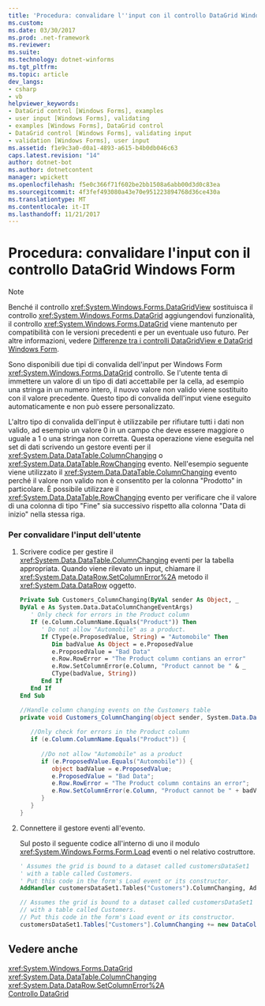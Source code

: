 ```yaml
---
title: 'Procedura: convalidare l''input con il controllo DataGrid Windows Form'
ms.custom: 
ms.date: 03/30/2017
ms.prod: .net-framework
ms.reviewer: 
ms.suite: 
ms.technology: dotnet-winforms
ms.tgt_pltfrm: 
ms.topic: article
dev_langs:
- csharp
- vb
helpviewer_keywords:
- DataGrid control [Windows Forms], examples
- user input [Windows Forms], validating
- examples [Windows Forms], DataGrid control
- DataGrid control [Windows Forms], validating input
- validation [Windows Forms], user input
ms.assetid: f1e9c3a0-d0a1-4893-a615-b4b0db046c63
caps.latest.revision: "14"
author: dotnet-bot
ms.author: dotnetcontent
manager: wpickett
ms.openlocfilehash: f5e0c366f71f602be2bb1508a6abb00d3d0c83ea
ms.sourcegitcommit: 4f3fef493080a43e70e951223894768d36ce430a
ms.translationtype: MT
ms.contentlocale: it-IT
ms.lasthandoff: 11/21/2017
---
```

# <a name="how-to-validate-input-with-the-windows-forms-datagrid-control"></a>Procedura: convalidare l'input con il controllo DataGrid Windows Form
> [!NOTE]
>  Benché il controllo <xref:System.Windows.Forms.DataGridView> sostituisca il controllo <xref:System.Windows.Forms.DataGrid> aggiungendovi funzionalità, il controllo <xref:System.Windows.Forms.DataGrid> viene mantenuto per compatibilità con le versioni precedenti e per un eventuale uso futuro. Per altre informazioni, vedere [Differenze tra i controlli DataGridView e DataGrid Windows Form](../../../../docs/framework/winforms/controls/differences-between-the-windows-forms-datagridview-and-datagrid-controls.md).  
  
 Sono disponibili due tipi di convalida dell'input per Windows Form <xref:System.Windows.Forms.DataGrid> controllo. Se l'utente tenta di immettere un valore di un tipo di dati accettabile per la cella, ad esempio una stringa in un numero intero, il nuovo valore non valido viene sostituito con il valore precedente. Questo tipo di convalida dell'input viene eseguito automaticamente e non può essere personalizzato.  
  
 L'altro tipo di convalida dell'input è utilizzabile per rifiutare tutti i dati non valido, ad esempio un valore 0 in un campo che deve essere maggiore o uguale a 1 o una stringa non corretta. Questa operazione viene eseguita nel set di dati scrivendo un gestore eventi per il <xref:System.Data.DataTable.ColumnChanging> o <xref:System.Data.DataTable.RowChanging> evento. Nell'esempio seguente viene utilizzato il <xref:System.Data.DataTable.ColumnChanging> evento perché il valore non valido non è consentito per la colonna "Prodotto" in particolare. È possibile utilizzare il <xref:System.Data.DataTable.RowChanging> evento per verificare che il valore di una colonna di tipo "Fine" sia successivo rispetto alla colonna "Data di inizio" nella stessa riga.  
  
### <a name="to-validate-user-input"></a>Per convalidare l'input dell'utente  
  
1.  Scrivere codice per gestire il <xref:System.Data.DataTable.ColumnChanging> eventi per la tabella appropriata. Quando viene rilevato un input, chiamare il <xref:System.Data.DataRow.SetColumnError%2A> metodo il <xref:System.Data.DataRow> oggetto.  
  
    ```vb  
    Private Sub Customers_ColumnChanging(ByVal sender As Object, _  
    ByVal e As System.Data.DataColumnChangeEventArgs)  
       ' Only check for errors in the Product column  
       If (e.Column.ColumnName.Equals("Product")) Then  
          ' Do not allow "Automobile" as a product.  
          If CType(e.ProposedValue, String) = "Automobile" Then  
             Dim badValue As Object = e.ProposedValue  
             e.ProposedValue = "Bad Data"  
             e.Row.RowError = "The Product column contians an error"  
             e.Row.SetColumnError(e.Column, "Product cannot be " & _  
             CType(badValue, String))  
          End If  
       End If  
    End Sub  
    ```  
  
    ```csharp  
    //Handle column changing events on the Customers table  
    private void Customers_ColumnChanging(object sender, System.Data.DataColumnChangeEventArgs e) {  
  
       //Only check for errors in the Product column  
       if (e.Column.ColumnName.Equals("Product")) {  
  
          //Do not allow "Automobile" as a product  
          if (e.ProposedValue.Equals("Automobile")) {  
             object badValue = e.ProposedValue;  
             e.ProposedValue = "Bad Data";  
             e.Row.RowError = "The Product column contains an error";  
             e.Row.SetColumnError(e.Column, "Product cannot be " + badValue);  
          }  
       }  
    }  
    ```  
  
2.  Connettere il gestore eventi all'evento.  
  
     Sul posto il seguente codice all'interno di uno il modulo <xref:System.Windows.Forms.Form.Load> eventi o nel relativo costruttore.  
  
    ```vb  
    ' Assumes the grid is bound to a dataset called customersDataSet1  
    ' with a table called Customers.  
    ' Put this code in the form's Load event or its constructor.  
    AddHandler customersDataSet1.Tables("Customers").ColumnChanging, AddressOf Customers_ColumnChanging  
    ```  
  
    ```csharp  
    // Assumes the grid is bound to a dataset called customersDataSet1  
    // with a table called Customers.  
    // Put this code in the form's Load event or its constructor.  
    customersDataSet1.Tables["Customers"].ColumnChanging += new DataColumnChangeEventHandler(this.Customers_ColumnChanging);  
    ```  
  
## <a name="see-also"></a>Vedere anche  
 <xref:System.Windows.Forms.DataGrid>  
 <xref:System.Data.DataTable.ColumnChanging>  
 <xref:System.Data.DataRow.SetColumnError%2A>  
 [Controllo DataGrid](../../../../docs/framework/winforms/controls/datagrid-control-windows-forms.md)
